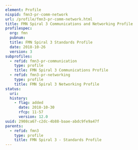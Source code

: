```yaml
---
element: Profile
nispid: fmn3-pr-comm-network
url: /profile/fmn3-pr-comm-network.html
title: FMN Spiral 3 Communications and Networking Profile
profilespec:
  org: fmn
  pubnum: 
  title: FMN Spiral 3 Standards Profile
  date: 2018-10-26
  version: 3
subprofiles:
  - refid: fmn3-pr-communication
    type: profile
    title: FMN Spiral 3 Communications Profile
  - refid: fmn3-pr-networking
    type: profile
    title: FMN Spiral 3 Networking Profile
status:
  uri: 
  history: 
    - flag: added
      date: 2018-10-30
      rfcp: 11-57
      version: 12.0
uuid: 2908ca67-c2dc-4b88-baae-abdc9fe9a47f
parents:
  - refid: fmn3
    type: profile
    title: FMN Spiral 3 - Standards Profile
---
```

